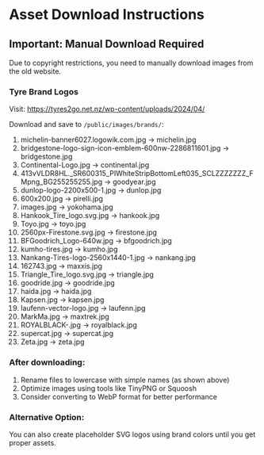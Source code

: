 # Asset Download Instructions

## Important: Manual Download Required

Due to copyright restrictions, you need to manually download images from the old website.

### Tyre Brand Logos

Visit: https://tyres2go.net.nz/wp-content/uploads/2024/04/

Download and save to `/public/images/brands/`:

1. michelin-banner6027.logowik.com.jpg → michelin.jpg
2. bridgestone-logo-sign-icon-emblem-600nw-2286811601.jpg → bridgestone.jpg
3. Continental-Logo.jpg → continental.jpg
4. 413vVLDR8HL._SR600315_PIWhiteStripBottomLeft035_SCLZZZZZZZ_FMpng_BG255255255.jpg → goodyear.jpg
5. dunlop-logo-2200x500-1.jpg → dunlop.jpg
6. 600x200.jpg → pirelli.jpg
7. images.jpg → yokohama.jpg
8. Hankook_Tire_logo.svg.jpg → hankook.jpg
9. Toyo.jpg → toyo.jpg
10. 2560px-Firestone.svg.jpg → firestone.jpg
11. BFGoodrich_Logo-640w.jpg → bfgoodrich.jpg
12. kumho-tires.jpg → kumho.jpg
13. Nankang-Tires-logo-2560x1440-1.jpg → nankang.jpg
14. 162743.jpg → maxxis.jpg
15. Triangle_Tire_logo.svg.jpg → triangle.jpg
16. goodride.jpg → goodride.jpg
17. haida.jpg → haida.jpg
18. Kapsen.jpg → kapsen.jpg
19. laufenn-vector-logo.jpg → laufenn.jpg
20. MarkMa.jpg → maxtrek.jpg
21. ROYALBLACK-.jpg → royalblack.jpg
22. supercat.jpg → supercat.jpg
23. Zeta.jpg → zeta.jpg

### After downloading:
1. Rename files to lowercase with simple names (as shown above)
2. Optimize images using tools like TinyPNG or Squoosh
3. Consider converting to WebP format for better performance

### Alternative Option:
You can also create placeholder SVG logos using brand colors until you get proper assets.
